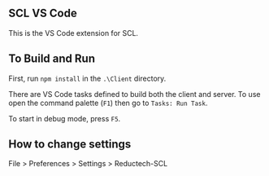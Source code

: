 ## SCL VS Code

This is the VS Code extension for SCL.

## To Build and Run

First, run `npm install` in the `.\Client` directory.

There are VS Code tasks defined to build both the client
and server. To use open the command palette (`F1`) then
go to `Tasks: Run Task`.

To start in debug mode, press `F5`.

## How to change settings

File > Preferences > Settings > Reductech-SCL
